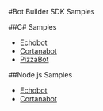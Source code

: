 <!-- 
NavPath: Bot Framework/Bot Builder SDK
LinkLabel: Bot Builder SDK Samples
Url: bot-framework/documentation/bot-builder-sdk-samples
Weight: 40
-->

#Bot Builder SDK Samples

##C# Samples
* <a href="https://github.com/Microsoft/ProjectOxford-ClientSDK" target="_blank">Echobot</a>
* <a href="https://github.com/Microsoft/ProjectOxford-ClientSDK" target="_blank">Cortanabot</a>
* <a href="https://github.com/Microsoft/ProjectOxford-ClientSDK" target="_blank">PizzaBot</a>

##Node.js Samples
* <a href="https://github.com/Microsoft/ProjectOxford-ClientSDK" target="_blank">Echobot</a>
* <a href="https://github.com/Microsoft/ProjectOxford-ClientSDK" target="_blank">Cortanabot</a>
